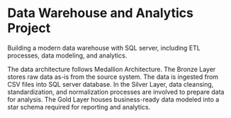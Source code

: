 # Data Warehouse and Analytics Project 
Building a modern data warehouse with SQL server, including ETL processes, data modeling, and analytics.

The data architecture follows Medallion Architecture. The Bronze Layer stores raw data as-is from the source system. The data is ingested from CSV files into SQL server database. In the Silver Layer, data cleansing, standardization, and normalization processes are involved to prepare data for analysis. The Gold Layer houses business-ready data modeled into a star schema required for reporting and analytics.
